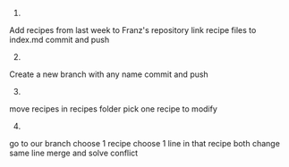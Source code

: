 1.
Add recipes from last week to Franz's repository 
link recipe files to index.md
commit and push

2.
Create a new branch with any name
commit and push

3.
move recipes in recipes folder
pick one recipe to modify

4.
go to our branch
choose 1 recipe
choose 1 line in that recipe
both change same line
merge and solve conflict
